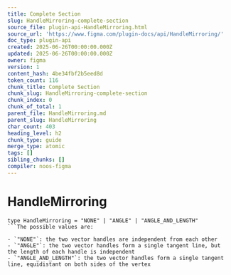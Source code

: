 ```yaml
---
title: Complete Section
slug: HandleMirroring-complete-section
source_file: plugin-api-HandleMirroring.html
source_url: 'https://www.figma.com/plugin-docs/api/HandleMirroring/'
doc_type: plugin-api
created: 2025-06-26T00:00:00.000Z
updated: 2025-06-26T00:00:00.000Z
owner: figma
version: 1
content_hash: 4be34fbf2b5eed8d
token_count: 116
chunk_title: Complete Section
chunk_slug: HandleMirroring-complete-section
chunk_index: 0
chunk_of_total: 1
parent_file: HandleMirroring.md
parent_slug: HandleMirroring
char_count: 403
heading_level: h2
chunk_type: guide
merge_type: atomic
tags: []
sibling_chunks: []
compiler: noos-figma
---
```


# HandleMirroring

```
type HandleMirroring = "NONE" | "ANGLE" | "ANGLE_AND_LENGTH"
```The possible values are:

- `"NONE"`: the two vector handles are independent from each other
- `"ANGLE"`: the two vector handles form a single tangent line, but the length of each handle is independent
- `"ANGLE_AND_LENGTH"`: the two vector handles form a single tangent line, equidistant on both sides of the vertex
